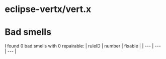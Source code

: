 # eclipse-vertx/vert.x
# Bad smells
I found 0 bad smells with 0 repairable:
| ruleID | number | fixable |
| --- | --- | --- |
